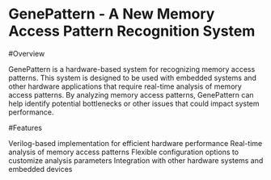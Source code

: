 # GenePattern - A New Memory Access Pattern Recognition System

#Overview

GenePattern is a hardware-based system for recognizing memory access patterns. This system is designed to be used with embedded systems and other hardware applications that require real-time analysis of memory access patterns. By analyzing memory access patterns, GenePattern can help identify potential bottlenecks or other issues that could impact system performance.

#Features

Verilog-based implementation for efficient hardware performance
Real-time analysis of memory access patterns
Flexible configuration options to customize analysis parameters
Integration with other hardware systems and embedded devices

